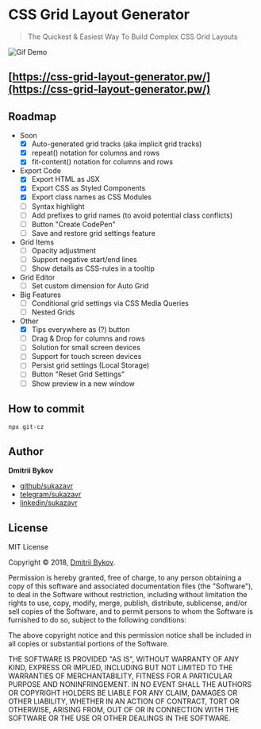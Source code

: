 # CSS Grid Layout Generator

> The Quickest & Easiest Way To Build Complex CSS Grid Layouts

![Gif Demo](https://gitlab.com/sukazavr/css-grid-layout-generator/raw/master/assets/demo.gif)

## [https://css-grid-layout-generator.pw/](https://css-grid-layout-generator.pw/)

## Roadmap
- Soon
	- [x] Auto-generated grid tracks (aka implicit grid tracks)
	- [x] repeat() notation for columns and rows
	- [x] fit-content() notation for columns and rows
- Export Code
	- [x] Export HTML as JSX
	- [x] Export CSS as Styled Components
	- [x] Export class names as CSS Modules
	- [ ] Syntax highlight
	- [ ] Add prefixes to grid names (to avoid potential class conflicts)
	- [ ] Button "Create CodePen"
	- [ ] Save and restore grid settings feature
- Grid Items
	- [ ] Opacity adjustment
	- [ ] Support negative start/end lines
	- [ ] Show details as CSS-rules in a tooltip
- Grid Editor
	- [ ] Set custom dimension for Auto Grid
- Big Features
	- [ ] Conditional grid settings via CSS Media Queries
	- [ ] Nested Grids
- Other
	- [x] Tips everywhere as (?) button
	- [ ] Drag & Drop for columns and rows
	- [ ] Solution for small screen devices
	- [ ] Support for touch screen devices
	- [ ] Persist grid settings (Local Storage)
	- [ ] Button "Reset Grid Settings"
	- [ ] Show preview in a new window

## How to commit

```
npx git-cz
```

## Author

**Dmitrii Bykov**

-  [github/sukazavr](https://github.com/sukazavr)
-  [telegram/sukazavr](https://telegram.me/sukazavr)
-  [linkedin/sukazavr](https://www.linkedin.com/in/sukazavr)

## License

MIT License

Copyright © 2018, [Dmitrii Bykov](https://sukazavr.ru).

Permission is hereby granted, free of charge, to any person obtaining a copy
of this software and associated documentation files (the "Software"), to deal
in the Software without restriction, including without limitation the rights
to use, copy, modify, merge, publish, distribute, sublicense, and/or sell
copies of the Software, and to permit persons to whom the Software is
furnished to do so, subject to the following conditions:

The above copyright notice and this permission notice shall be included in all
copies or substantial portions of the Software.

THE SOFTWARE IS PROVIDED "AS IS", WITHOUT WARRANTY OF ANY KIND, EXPRESS OR
IMPLIED, INCLUDING BUT NOT LIMITED TO THE WARRANTIES OF MERCHANTABILITY,
FITNESS FOR A PARTICULAR PURPOSE AND NONINFRINGEMENT. IN NO EVENT SHALL THE
AUTHORS OR COPYRIGHT HOLDERS BE LIABLE FOR ANY CLAIM, DAMAGES OR OTHER
LIABILITY, WHETHER IN AN ACTION OF CONTRACT, TORT OR OTHERWISE, ARISING FROM,
OUT OF OR IN CONNECTION WITH THE SOFTWARE OR THE USE OR OTHER DEALINGS IN THE
SOFTWARE.
